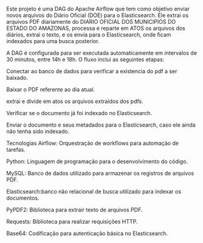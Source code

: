 
Este projeto é uma DAG do Apache Airflow que tem como objetivo enviar novos arquivos do Diário Oficial (DOE) para o Elasticsearch. Ele extrai os arquivos PDF diariamente do DIARIO OFICIAL DOS MUNICIPIOS DO ESTADO DO AMAZONAS, processa e reparte em ATOS os arquivos dos diários, extrai o texto, e os envia para o Elasticsearch, onde ficam indexados para uma busca posterior.

A DAG é configurada para ser executada automaticamente em intervalos de 30 minutos, entre 14h e 18h. O fluxo inclui as seguintes etapas:

Conectar ao banco de dados para verificar a existencia do pdf a ser baixado.

Baixar o PDF referente ao dia atual.

extrai e divide em atos os arquivos extraídos dos pdfs.

Verificar se o documento já foi indexado no Elasticsearch.

Enviar o documento e seus metadados para o Elasticsearch, caso ele ainda não tenha sido indexado.

Tecnologias
Airflow: Orquestração de workflows para automação de tarefas.

Python: Linguagem de programação para o desenvolvimento do código.

MySQL: Banco de dados utilizado para armazenar os registros de arquivos PDF.

Elasticsearch:banco não relacional de busca utilizado para indexar os documentos.

PyPDF2: Biblioteca para extrair texto de arquivos PDF.

Requests: Biblioteca para realizar requisições HTTP.

Base64: Codificação para autenticação básica no Elasticsearch.

